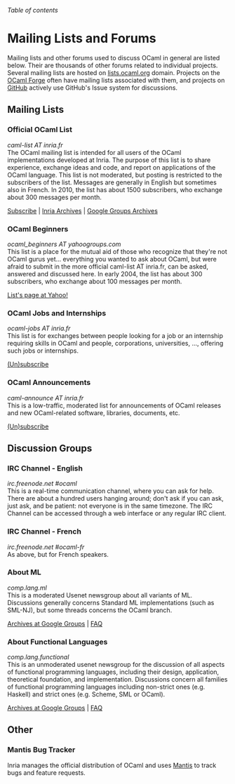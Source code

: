 <!-- ((! set title Mailing Lists and Forums !)) ((! set community !)) -->

*Table of contents*

# Mailing Lists and Forums

Mailing lists and other forums used to discuss OCaml in general are
listed below. Their are thousands of other forums related to
individual projects. Several mailing lists are hosted on
[lists.ocaml.org](http://lists.ocaml.org) domain. Projects on the
[OCaml Forge](http://forge.ocamlcore.org/) often have mailing lists
associated with them, and projects on
[GitHub](https://github.com/trending?l=ocaml&since=monthly) actively
use GitHub's Issue system for discussions.

## Mailing Lists

### Official OCaml List
*caml-list AT inria.fr*  
The OCaml mailing list is intended for all users of the OCaml
implementations developed at Inria. The purpose of this list is to share
experience, exchange ideas and code, and report on applications of the
OCaml language. This list is not moderated, but posting is restricted to
the subscribers of the list. Messages are generally in English but
sometimes also in French. In 2010, the list has about 1500 subscribers,
who exchange about 300 messages per month.

[Subscribe](https://sympa.inria.fr/sympa/subscribe/caml-list) | [Inria
Archives](https://sympa.inria.fr/sympa/arc/caml-list) | [Google Groups
Archives](http://groups.google.com/groups?group=fa.caml)

### OCaml Beginners
*ocaml_beginners AT yahoogroups.com*  
This list is a place for the mutual aid of those who recognize that
they're not OCaml gurus yet... everything you wanted to ask about OCaml,
but were afraid to submit in the more official caml-list AT inria.fr,
can be asked, answered and discussed here. In early 2004, the list has
about 300 subscribers, who exchange about 100 messages per month.

[List&#39;s page at
Yahoo!](http://groups.yahoo.com/neo/groups/ocaml_beginners/info)

### OCaml Jobs and Internships
*ocaml-jobs AT inria.fr*  
This list is for exchanges between people looking for a job or an
internship requiring skills in OCaml and people, corporations,
universities, ..., offering such jobs or internships.

[(Un)subscribe](https://sympa.inria.fr/sympa/info/ocaml-jobs)

### OCaml Announcements
*caml-announce AT inria.fr*  
This is a low-traffic, moderated list for announcements of OCaml
releases and new OCaml-related software, libraries, documents, etc.

[(Un)subscribe](http://yquem.inria.fr/cgi-bin/mailman/listinfo/caml-announce)


## Discussion Groups

### IRC Channel - English
*irc.freenode.net #ocaml*  
This is a real-time communication channel, where you can ask for help.
There are about a hundred users hanging around; don't ask if you can
ask, just ask, and be patient: not everyone is in the same timezone. The
IRC Channel can be accessed through a web interface or any regular IRC
client.

### IRC Channel - French
*irc.freenode.net #ocaml-fr*  
As above, but for French speakers.

### About ML
*comp.lang.ml*  
This is a moderated Usenet newsgroup about all variants of ML.
Discussions generally concerns Standard ML implementations (such as
SML-NJ), but some threads concerns the OCaml branch.

[Archives at Google
Groups](http://groups.google.com/groups?group=comp.lang.ml) |
[FAQ](http://www.faqs.org/faqs/meta-lang-faq/)

### About Functional Languages
*comp.lang.functional*  
This is an unmoderated usenet newsgroup for the discussion of all
aspects of functional programming languages, including their design,
application, theoretical foundation, and implementation. Discussions
concern all families of functional programming languages including
non-strict ones (e.g. Haskell) and strict ones (e.g. Scheme, SML or
OCaml).

[Archives at Google
Groups](http://groups.google.com/groups?group=comp.lang.functional) |
[FAQ](http://www.cs.nott.ac.uk/~gmh/faq.html)


## Other

### Mantis Bug Tracker

Inria manages the official distribution of OCaml and uses
[Mantis](http://caml.inria.fr/mantis/my_view_page.php) to track bugs
and feature requests.
